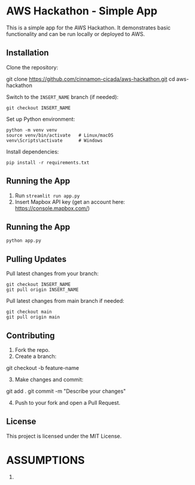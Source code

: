 # AWS Hackathon - Simple App

This is a simple app for the AWS Hackathon. It demonstrates basic functionality and can be run locally or deployed to AWS.

## Installation

Clone the repository:

git clone https://github.com/cinnamon-cicada/aws-hackathon.git
cd aws-hackathon

Switch to the `INSERT_NAME` branch (if needed):

```
git checkout INSERT_NAME
```

Set up Python environment:

```
python -m venv venv
source venv/bin/activate   # Linux/macOS
venv\Scripts\activate      # Windows
```
Install dependencies:

```
pip install -r requirements.txt
```
## Running the App

1. Run `streamlit run app.py`
2. Insert Mapbox API key (get an account here: https://console.mapbox.com/)

## Running the App

```python app.py```

## Pulling Updates

Pull latest changes from your branch:

```
git checkout INSERT_NAME
git pull origin INSERT_NAME
```
Pull latest changes from main branch if needed:

```
git checkout main
git pull origin main
```

## Contributing

1. Fork the repo.  
2. Create a branch:

git checkout -b feature-name

3. Make changes and commit:

git add .
git commit -m "Describe your changes"

4. Push to your fork and open a Pull Request.

## License

This project is licensed under the MIT License.


# ASSUMPTIONS
1. 